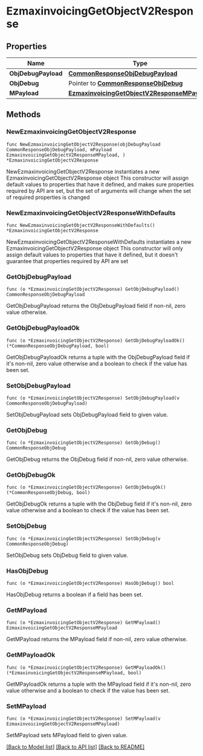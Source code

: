 # EzmaxinvoicingGetObjectV2Response

## Properties

Name | Type | Description | Notes
------------ | ------------- | ------------- | -------------
**ObjDebugPayload** | [**CommonResponseObjDebugPayload**](CommonResponseObjDebugPayload.md) |  | 
**ObjDebug** | Pointer to [**CommonResponseObjDebug**](CommonResponseObjDebug.md) |  | [optional] 
**MPayload** | [**EzmaxinvoicingGetObjectV2ResponseMPayload**](EzmaxinvoicingGetObjectV2ResponseMPayload.md) |  | 

## Methods

### NewEzmaxinvoicingGetObjectV2Response

`func NewEzmaxinvoicingGetObjectV2Response(objDebugPayload CommonResponseObjDebugPayload, mPayload EzmaxinvoicingGetObjectV2ResponseMPayload, ) *EzmaxinvoicingGetObjectV2Response`

NewEzmaxinvoicingGetObjectV2Response instantiates a new EzmaxinvoicingGetObjectV2Response object
This constructor will assign default values to properties that have it defined,
and makes sure properties required by API are set, but the set of arguments
will change when the set of required properties is changed

### NewEzmaxinvoicingGetObjectV2ResponseWithDefaults

`func NewEzmaxinvoicingGetObjectV2ResponseWithDefaults() *EzmaxinvoicingGetObjectV2Response`

NewEzmaxinvoicingGetObjectV2ResponseWithDefaults instantiates a new EzmaxinvoicingGetObjectV2Response object
This constructor will only assign default values to properties that have it defined,
but it doesn't guarantee that properties required by API are set

### GetObjDebugPayload

`func (o *EzmaxinvoicingGetObjectV2Response) GetObjDebugPayload() CommonResponseObjDebugPayload`

GetObjDebugPayload returns the ObjDebugPayload field if non-nil, zero value otherwise.

### GetObjDebugPayloadOk

`func (o *EzmaxinvoicingGetObjectV2Response) GetObjDebugPayloadOk() (*CommonResponseObjDebugPayload, bool)`

GetObjDebugPayloadOk returns a tuple with the ObjDebugPayload field if it's non-nil, zero value otherwise
and a boolean to check if the value has been set.

### SetObjDebugPayload

`func (o *EzmaxinvoicingGetObjectV2Response) SetObjDebugPayload(v CommonResponseObjDebugPayload)`

SetObjDebugPayload sets ObjDebugPayload field to given value.


### GetObjDebug

`func (o *EzmaxinvoicingGetObjectV2Response) GetObjDebug() CommonResponseObjDebug`

GetObjDebug returns the ObjDebug field if non-nil, zero value otherwise.

### GetObjDebugOk

`func (o *EzmaxinvoicingGetObjectV2Response) GetObjDebugOk() (*CommonResponseObjDebug, bool)`

GetObjDebugOk returns a tuple with the ObjDebug field if it's non-nil, zero value otherwise
and a boolean to check if the value has been set.

### SetObjDebug

`func (o *EzmaxinvoicingGetObjectV2Response) SetObjDebug(v CommonResponseObjDebug)`

SetObjDebug sets ObjDebug field to given value.

### HasObjDebug

`func (o *EzmaxinvoicingGetObjectV2Response) HasObjDebug() bool`

HasObjDebug returns a boolean if a field has been set.

### GetMPayload

`func (o *EzmaxinvoicingGetObjectV2Response) GetMPayload() EzmaxinvoicingGetObjectV2ResponseMPayload`

GetMPayload returns the MPayload field if non-nil, zero value otherwise.

### GetMPayloadOk

`func (o *EzmaxinvoicingGetObjectV2Response) GetMPayloadOk() (*EzmaxinvoicingGetObjectV2ResponseMPayload, bool)`

GetMPayloadOk returns a tuple with the MPayload field if it's non-nil, zero value otherwise
and a boolean to check if the value has been set.

### SetMPayload

`func (o *EzmaxinvoicingGetObjectV2Response) SetMPayload(v EzmaxinvoicingGetObjectV2ResponseMPayload)`

SetMPayload sets MPayload field to given value.



[[Back to Model list]](../README.md#documentation-for-models) [[Back to API list]](../README.md#documentation-for-api-endpoints) [[Back to README]](../README.md)


